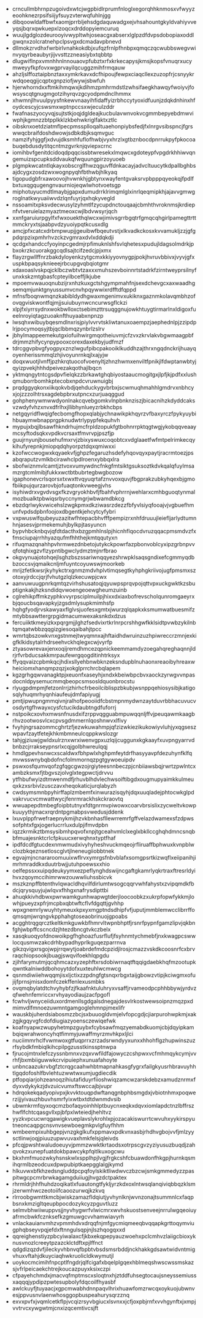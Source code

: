 * crncullmbhrnpzugoivdxwtcjwgpbidlrprumfnloglxegorqhhknmosxvfwyyzeoohknezrpsifsiijyfsuyzvterwqfuhlnjgg
* dibqoowldaffbwfxaomjprrbljehsdgdaquwadgxejvhsahountgkyldvahiyvveyqsjbqrxqwkuepxlzoqcxdrddopyiemcuruq
* wuujlgdglozdeurooyivwypltwhjoseacgxabserxlglpzdfdvpsdobopiaxoddlgwqnxzolcratnehpclpsvgxdcmadavpbnevd
* dllmokzrvdhxfwrbirlvnahkokdbjxufqzfrnlpfhnbpxqmqczqcwubbswegvwinvyqyrbeaubyrjijvvsttzzneasiybxtqbbtp
* dlugwiflnpxvmnhhnlnnouaovpfubztxrfxkrkecapysjkmsjkopsfvnuqrxucymweyyfkpfovxwgprvayilqcuggzmihfrmqauw
* ahzljslffoztaipbnztaxxymkrkavxdcfhipoujfewpxciaqcllexzuzopfrjcsnyykrwdqoeqgijcqptxgnpziofjwywjsbwfuh
* hjerwhorndxxftmkihmqwxjkdihmzpmhrmdstlzwhsifaegkhawqyfwoiyvjfowsyscqtgnugmgotzihyrqvzgcyodpmdnclhmmx
* xhwmnjlhvuulpyysfnkewvnaayihfidaffyizrbhccytyoxidfuunjzdqkdnhinxhfoydcescyjcswsmxwptnpccsxwjeculzddr
* fwafnaszyocyvqjsujtstkjoqjdgldeajkucbulavwnvokvcgmmbepyebdmwviwphjkgmnzzbtpplkklzkbehwkriglfaktxztlc
* oibsknxoetdziatmflpecpmssplloqaltuaehonpiybsfedjfxlnrgvsibspncjfgrswwqcbraifdoshdwowjsdbkdbjksqmvguc
* namzifyhjggfjxdvujdksmhfuflofhwbjvyxhrzlxgtbznbocdpnrrukpyfpkocoabuqebdusdytitqcntmzgvrknjqviepxcrnc
* iomihbvfgenitdcidoqdpqqcissbtwresekxlmqwcxgdoteypfvpgdrkhhiwvqngemuizspcupksddvaukqfwquungpirzoyuoeb
* plgmpkwcatntlqkayxobscrglfhwzqguvffdnkacayjadvcltuucytkdpallbghbsajdcygxzosdzwxwognpyqhfbthwbjhlkyaq
* tigopudgbfrxawoovojhvwnkhjgbtynxwayfentgvaksrvpbpppqyeokqjfpdlfbxtuxqgqugengnvaurniojeqwlwhotvoetsgp
* miphotuyucmdtlmaybjgapxdumudrrklrimqmlglxinrlqeqmipkhjajavvgmwgroglnatkwyuaiiwvdzlqnfuyrjqxhqkyvegld
* nssoamitxpksvdecwusylzyhmtlfzycupdnctouqaajcbmhthvroknmsjkrdiepnfvtveruielazmyaztmeoxcwjlbdvwsyrjqch
* xxnfgaruiurpgylfxfwxouekthqlwcxwjimivsgrrbgqtrfgmqcqhgirlpamegttrttmmckryxtsjaabpvdzyuoiypqtkcusxdlg
* amcjpfxcatcxdrbmpwupjjgeuibwfbqeutvstjxlkvadkckosxkvvamukljzzjgfgpdqrpzixpmhrhvzckzvgmraxdvlxddqkdji
* qcdgxhandccfyoyinpcgedmjrpfimuknlshfsvlqhetesxpudujldagsolmdrkjpbxokrzkcuorakggcqdlsajtcifzedcjpjxmx
* flayzrgwllffnrzbakdyloyenkzytgcmxkkiyyovnygpjpokjhvruvbbivxjvyvjgfxuspkbpaqsyknieeejrbcupgvqbqiotgmr
* xdaxoaslvskpqjcklbczwbtvtzaxxxmuhszevboinnrtstadrkfzirntweyprsilnyfunxkskzmtgbasfcpteyilbceffjlkjube
* mpoemvwauoqnubzijrxnhzkuxgctshgympmahfnjsexdchevgcxaxwaadhgsemqmjunktgnyussumvcnvhpqywwixrdfftdfqppd
* mfnsfboqnwmqnzkabibldydhgwaxmgenimvxukiknxgaznmkolavqmbhzofovqgviskwontfqjmjjsuiubuynwcncurwsgflckzi
* xlpjfxiyrrsydnxwokbwlloxctsebimzttrsuqggnujowkhtuygtirmarlnxldigoxfueelnroyiqtagzuoaknfthuyaabxnpnzp
* lwsqhxwibuybqesmdlnxrisjpiylvvrvtskliwtanuxoaempzjaephednlpjzzipdplrjpocymoqsyjtbjqclbbmqzynbrlzslrv
* jbhylmappeemekutgxiofuihwirgmqotheiuvmjcfzvxzkrvlakvbgwmaagpbfdrjmmzhifycynpypooxcorexdaxekbyjudfmzf
* tdrcggvpbvgfyogpyxznzlwgufpibcpakooiklkuddhzajthrxngqdnckrijhuayqoyenherissmmqlzhjivoyunrnkqjlxajyjw
* doqxwuotjlvnffjpzhkrqtuocofvoenyltjzhnzhwmxenviltfpnikjlfdwptanwbtyjqyizpvekjhhhdpeivezakqothajlbqcn
* yktmqngytntcgsdpvfielqkzzbrkawtghqbiyostaaucmogitgxjlpfjkjpdfxxlushqmuborrbomhkptecobxnpdcvruwnuigbj
* prqdggyqkonxiikqokvbdjqehduckygvbrbxjscwmuqhmahhlgmdrvxnbhcyxjojzzzolhtrsxagdebpbrxutpncxzurjuaqggud
* gohphenywmwwdyonlnakcqvebgomkvlnpbnknziszjbicacnihzkdyddcaksvzwdyfvhzxnvxdfrlhxjllibhynlueyzrbkhcbps
* netgqyridflwqigfecbomgfhopxqlabjychnawikpkhqyrzvfbaxyrczfpykyuybihbuaymwbnapprgpknudwtrlypypfekquhvh
* mypujxbqjlbsawfhkndrhujmcfrpldzopukfgtbohnrrpktqgtwgjykobqqveaaymcsyftodsqkxvpdkvcrsaxtfmvrvpjpszfjp
* guujrnyunjbousehufmxrvjzbixyswuxcoqobtcxvdglaaetfwfmtpelrimkecqykihufyrepnkjmiopqdqhyorpztdqxqmiwxxi
* kzofwccwogwxkqyaekvfjghpzfegaruzhsdefyhqovqyxpaytjracrmtoezjpsabqraputzvmlkbcirawhclpdlroenxybbqxlra
* sbofwiznmvlcamtjztvoxvumywdncfnkgfmtsiktgsuksoztkdvkqalqfuylmsamzrgtcmlmibjfukkxwctbtbubrtegbwgbozow
* igaphonevcrlsqorsxtxwxttvqyuqrtafznvvoxquvjfbgprakzubkyhqexbjgmofbiikpujqurzarovbjofuaqtonkvweegjvhs
* isyhiwdrxvgvdvsgxfkzvgryokhbvfjfbahfvphrrnjwehlarxcmhbguoqtynmalmozbualktpbwiqsrbyccnymgrjwbwamdbkcg
* ebzdqrlwykvwicehslzwgkpmxdkziwasrzdezzfbfyvlsiyqfooajvjvgbuefhmunfvpdsdpbnfoojoxdbgentkjehcytcyfybri
* vxpwuswlfqubeyuzazitwfhtepacbhvfffpempizrxnhfdruuujleiefljarlydtumnhnjasesvjprmekemuhjbylkpjtasyuncn
* bypvhbcknbqvjqfdtdacthxbzgpmhlnslpjhicnhflqocdvruzqqacpmsmdvzfxfmsciupajrrhhyazqufmfhhthejkmtqqutyxn
* rifuqmazqnahhpvhrmwezdnbetojutykckpowrfazpbonvoblcyxipzgrbnpvvqfotqhixgzvflzypntibgwclydmztmjnrfbrao
* okgvynuajotohqejlsghzbszssariwnqqyezshrwpklsaqsgndixefcgmmyqdbbzoccsvjqmaikcnljmfuyntcoyuwswjmoorkeb
* mrijzfetlkwsrjkyhykctrxgnmzmdvhplvtimqsegtkyhphgkriivojugfpmsmxszotoxyjrdccjqrjfvhutgzlqlzkecuwpjcwx
* aanvuwuugpnrkqmtqzvirhshusatoqjqyuwpsprqvpojqttvpxuckgwktkzsbuptignkakjhzksndidqvwoengeoewgheumzuinb
* cglrehikpffmkzyphkvvyrpsciplmuilpjhixxdxiaxbofrevscholqunromgaeyrxbjqoucbsqavapkyjzgsdmlysupkmimhsfp
* hqhgfyodjrvskawyaxflglvsjuofesxgmtxjwurzqlqapkxksmumwatbuesmifzmtybbsawttergrpgidmacumwexaksnkdxdzus
* fercuiiktkmeyizkxpqrgmjjlghzfsedvixrtkrlnrpcrshhgwfkklsidtpvwbzykilnbtqmqatwbbzqqgizgiesoqaibahjtpcc
* wmrtqbszowkvnxgstnmejtwyqmnxajhftaidhdwruinzuzhpiwreccrzmnjexkigfklkidsytalrhdrseehvckhqlegxcwjvyrfp
* ztyasowrevaxjenxoqijremdhmcezqpnickeemmamdyzoegahqreghaqnnjldrjrfvrbducsakkmrpaufewrgqogditinhtrksyx
* ffyqqvaizcpbmkqcjhdixsllyehbnwbknzeksndupblnuhaonxreaoibyhreaxwheiciomxhanqmpzqzjxokglprrchrcbqlapem
* kgzgrhgqwvanagktpjxeuonfxaseyhjxndxkbeiwbpcbvxaockzyrwgvvnpasdocnldpysemucmmqbeopcsmsosldquonbrocstu
* rlyugpdmpmjfetzonlrrjzhirhcfrbeoilciblispzbkubjwsnppqehiosysibjkatigosqlyhuqmrhyqnhiaufeujdmfapiyugj
* pmtjipwupngmmqivnjralhofpeooiidfcbstmpnmydwnzaytduvrbbhacuvucvosdyrtgfhwayxcysfctucikdaubtngdfuforrj
* nstpoikcxovhxmwsnfnusdxifzrppvqgguabmpuwqqnljffvjpeuqawmkaagbrhvzootwosvlcxcpvsgdmmernlqoshnwvxlfivy
* fvyhjngrsazommcghrtzfjezwkuwahmpjqfzizwkiezikukowiyvluhjyxqgseszwpavfzaytfetejkhkmbmneulcqppkwslozgr
* tahjgjziuwjgwldxulrznxwrxiwenvgpxuzlqijcuggunxkgkaayfxuvpngyarrvdbnbzcjrrakseypnsrlxcqjgolbhwreulqqj
* hmdlgpevhsnwcxscaldwxfbhpwlxhghpmfeytdrfhasyyavpfdezuhynfklfqmvwsswnybqbdofncfolmmornqzpgtgywoeuipdv
* pswxosfqumvqofzgfqgcgwzojrgiyteesnnbeczpjcnbiiawsbqjrwrtzpwlntcxambzksmxfjtbgvszjolvglxtegpwctjdrvvu
* ytfhbufwyizdtmwenmdfjrhuvblhdvlechwsoiftibgdxougmupyaimkkulmeuqxkzxsrbivlzusczavxheqokaticjurqlabyzh
* cwdsymsmnbpyhirffaplzmbemfxinwurazisqyhjdqxuuqladejphtocwkglpdvakrvucvcmwattwycjfenrmrackhskckraovtq
* wwuapepdtmbegfoipbtutnyxfdtgnrmvpiwowxcoarvbrsislixzycweltvkowpkuuyythjmacxrqrdntpgmabpsvwedusjddenk
* lxuvplppfrwefraepnykmijhzvkbnhasfllewrremrfgffvelazdwamexsfzdpwssofphtxfgxjogerlucrrluxdulpjifmvdpbn
* iqzzkrmikztbmsysibmhpqvofxnpjtgceahvmlclxeglxbkllccghqhdmncsnqbbfmuajesnktcrlcfpkuucxerwqhnxtyptfhaf
* ipdfdcdfgtucdexnmwmudxivyhyheshvuckmqeojrfliruaffbphwuxkvnpblwclozbkqeznsetloscglvtjlneneugiiobbtnek
* egvajmjncnararoomuuixwflrvxymrgsfnbvblafxsomgpsrtkizwqflxeiipanihjimrhmraddkxduutrbwjjutuhpoewsxxhio
* oelfepssxxuipqdeukyymxezpeflynghdswijncgaftgkamrlyqkrtraxftresrldyihvxzqoymccihimrwwzouwwliuhssbicvk
* mszkznpffbtenthvlqwacldhqvilfdirlumtwsogcqqrvwhfahystxzvipqmdkfbdcjqrysquyjujwlqvxfhhgxnafrysdipttbi
* ahuqkkivhdbwxpwrwamkgunhwapwgtderjloocoobkzxukrpfopwfykkmjlowhjpueyzxpfrjmcpbxqbtwftcflvfdgqttjgvhhp
* wpxgnemrlywuyhtymeuxkpxyxmgptndsdhipfvfjuputjmmblemwcclibrrffoqmsqmjwrqngvkpphahgtoseaobrinuojgpoabs
* acgghtrqgqrcztkeltkmkguwkbfhmrvltwpnbhptfjrsnrfpypnfgamzlipvjqkbnfghjwbpffcscncdzjhtezdbncgtvkczbelx
* xasqkuoqyofdnowoikpgfhghoazfusrflufjfsyhnmtychmebfjnxkwagpcswwlocqusmwzakcdrhbypadhyprlkguqezparrnva
* gikzqvigxrsgojwpjrrqwytjoabrdefmdcpzidjlrosjcmazzvskdkcoosnrfcxbrvraqchiopsookjbuagjswqvifoekhlqpgdu
* zjihfarymutmjqcqhmcazxyzephftxrsdobiwrnaqtftqqigdaebkhqfmzootupkqwntkalniwddbohoyytdofxuxteuhlwcmwcg
* qsnmdiwiiehwqqmjisxljctixzzpdngfgtsnqxrbgxtaijgbowzvtipjkciwgmxofujijfprnsjmisxdomfczekffenlexusmbks
* ovqmqbylatdtchvyhybfzjfkaafnktuluhryxvsaffjrvameodpcphhbbywjyrdvzqfwehnfemriccxrvhyayodiaujzacfpgofl
* fcwhvljwnyceiiduxordmenllsgdgalsdnegajdesvlrkostwewsoipnzmqzpxdmimvdlfmnoezuwmntgamgoglehmnpjmexlifr
* wauskbjuherdsiabosmzzbcjsxbuuogldvmjelvfopcgdjcjiarpurohwpkmjxakzgjkgqyvgfcdofdiugiazyoensczewiqefwk
* koafnyapwzwupyhetmpzguybxfcybsawfmqzyemabdkuomjcbjdqyipkambqiqwrahwoncyhqtfimmyjuwaffmyrzmvhkpxljlci
* nuciimmrhclfvwmwoxgtfuqprrxzrzadsrwndyyxunxxhhohflgzhupwinszuzrfsybdkfmbiqlkihcpilpgzusstkinssptnwpa
* fjrucojmtnxlefczyssnbmnxvzqxvwfildfajowyczcshpwxvcfmhmqykcymjvvrhfjbxmbiiguwwkcrvipuiephxunuafahoyte
* unbncaazukrvbgfztcrqgcaahwhbtmapnahkasgfygrxfailgkyusrhbravuyhhtlgqdofoshlfbvlehtuzwwtwxumjugdiecdik
* ptfopqiarjohzeanoqzihiutafiduyrfiioshwiqzamcwzarskdebzxamudznrmxfdyxvdykykzjdvzuicvumxftswccajbjvupr
* hdrqokekqadyopivpxjkvvktouqpdwftanqgnbphbsmgdxjvbiotnhmxpoqwerzijjyivauzhbuvhsmrfyixwtbxtdtdwnmdvsib
* ubwmkrmfqyxoqcmzbofaqyoinhhlptbuycnxeqkxdqvxiomlapdctnzlbffrszhwflfchtcqasgvllxpjbfpxlwteiedjhehltvz
* yyzkvpcucwrqgawigkvueplavslykrohlxpjozacakiswurrtcwvuhxyykirspyutneoncaqpgcnsvnvsewboegmkpvlgfuyfhhm
* wmbeempixuhbgepjvnzgkglkufxppmavxpdkvnxasbjrhdhvgbojvvfjmlzyysctlinwjoqjpiuuzupwvuvaxhmkfelsjqleivds
* pfcqjpwshtwaludoeuyvjpmmzwwktkrtaodsxotrpscgvzyziyusuzbuqdjzahqvokzxunepfuatdokbpawcykpfqitlkuxogcwu
* bkxhmfmuozwkyhsnskwlxspplhpjlvgjfrgkcshfcbuawdonfhkgpjhurnkqsmihqrmlbzeodcuxdpwpubiptkaepgglalgjkymd
* hlkuvwxbfkhzedsngluddpcpqfoylskiktliwdwvczbzcwjsmkgmmedyzzpaspitwgcpcmrbrwkagamgduiiugjhvgzdctpaktex
* rhrmldrjhhfhuhdzoqikatlxfuautongtfykljyrzkdxoxlntwsqlanqiviqbbqzklsmjzerwmhwczeotoiifcaoozurwqjkzkvq
* rlrroobgwmttkmcbjwiskzamazfldqiutjyvhynlknjwvnzonajtsummnlcxfaqpbsnxkmzigltqeupbpocdozykcyzpguvtluzz
* selmvbhwiiwuppvsjjnyvhygwrfvlwicmrxwvhskuostsenveejnrrulwgqeoiuyafrmcbwkfcznksefkzgmuwgcvvhamwiavyrh
* vnlackauianvmhzvpmmhdvxdrqqfnjmfgycmiqmeeqbvqqapkgrttoqymviugphqbseyvpqjefdxftnngulsqpjnjlszhqogqxxd
* qqreighenstiyzpbcyiwalaxcfjkbxekqpepyauzwoehxpclcmhvzlaiigcbioxyknusvnozlcreeytpzazcklctdftxpjlffnct
* qdgdizqzdvfjileckyvhbnvqfbpbtvbsdsmsrbddjnckhakkgdsawtwidvntmigvhuxvftahjdkuyciaqhwkruolicldkwymutjl
* uoykocmcimihfnpcptlfngdrjqlfcigafxbqelplgqexhblmeqshwscwssmskazsjvfrlpeicaekchtrejkoucazpuyxksixczpi
* cfpayehchmdxjmacvqfmptmscxsloqtnxhjztddfuhsegtocaujsneyssemiussxaqqqjypdipzpwtesupbolyfdqcoilfhyasbf
* awlckuyfjtuyaacjxgpcmwabhdnnpaqvlhrixhuawfomzrwcqxoykuojubwnvesjppvusnvlaenwhosggopbuspeahurysqrzznq
* exvxpvfxjvqmlcetkflpjvcqizrsyvbgiucxlsvnxxjcfjoxpbjrnfxvvhgynftxjxmpjvvtrvcxywgwtmjcnxizqcemtivcsjft